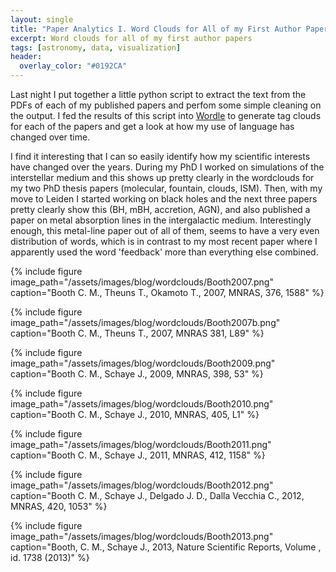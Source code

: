 ```yaml
---
layout: single
title: "Paper Analytics I. Word Clouds for All of my First Author Papers"
excerpt: Word clouds for all of my first author papers
tags: [astronomy, data, visualization]
header:
  overlay_color: "#0192CA"
---
```


Last night I put together a little python script to extract the text from the PDFs of each of my published papers and perfom some simple cleaning on the output.  I fed the results of this script into <a href="http://www.wordle.net" data-proofer-ignore>Wordle</a> to generate tag clouds for each of the papers and get a look at how my use of language has changed over time.

I find it interesting that I can so easily identify how my scientific interests have changed over the years.  During my PhD I worked on simulations of the interstellar medium and this shows up pretty clearly in the wordclouds for my two PhD thesis papers (molecular, fountain, clouds, ISM).  Then, with my move to Leiden I started working on black holes and the next three papers pretty clearly show this (BH, mBH, accretion, AGN), and also published a paper on metal absorption lines in the intergalactic medium.  Interestingly enough, this metal-line paper out of all of them, seems to have a very even distribution of words, which is in contrast to my most recent paper where I apparently used the word 'feedback' more than everything else combined.

{% include figure image_path="/assets/images/blog/wordclouds/Booth2007.png" caption="Booth C. M., Theuns T., Okamoto T., 2007, MNRAS, 376, 1588" %}

{% include figure image_path="/assets/images/blog/wordclouds/Booth2007b.png" caption="Booth C. M., Theuns T., 2007, MNRAS 381, L89" %}

{% include figure image_path="/assets/images/blog/wordclouds/Booth2009.png" caption="Booth C. M., Schaye J., 2009, MNRAS, 398, 53" %}

{% include figure image_path="/assets/images/blog/wordclouds/Booth2010.png" caption="Booth C. M., Schaye J., 2010, MNRAS, 405, L1" %}

{% include figure image_path="/assets/images/blog/wordclouds/Booth2011.png" caption="Booth C. M., Schaye J., 2011, MNRAS, 412, 1158" %}

{% include figure image_path="/assets/images/blog/wordclouds/Booth2012.png" caption="Booth C. M., Schaye J., Delgado J. D., Dalla Vecchia C., 2012, MNRAS, 420, 1053" %}

{% include figure image_path="/assets/images/blog/wordclouds/Booth2013.png" caption="Booth, C. M., Schaye J., 2013, Nature Scientific Reports, Volume , id. 1738 (2013)" %}
